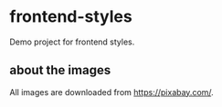 # frontend-styles
Demo project for frontend styles.


## about the images
All images are downloaded from https://pixabay.com/.